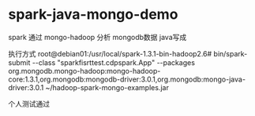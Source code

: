 # spark-java-mongo-demo
spark
通过 mongo-hadoop
分析 mongodb数据
java写成


执行方式
root@debian01:/usr/local/spark-1.3.1-bin-hadoop2.6# bin/spark-submit --class "sparkfisrttest.cdpspark.App" --packages org.mongodb.mongo-hadoop:mongo-hadoop-core:1.3.1,org.mongodb:mongodb-driver:3.0.1,org.mongodb:mongo-java-driver:3.0.1 ~/hadoop-spark-mongo-examples.jar 

个人测试通过

